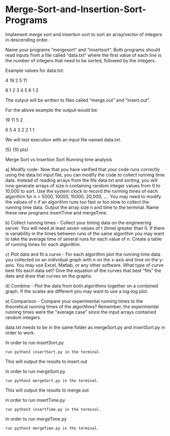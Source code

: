 # Merge-Sort-and-Insertion-Sort-Programs

Implement merge sort and insertion sort to sort an array/vector of integers in descending order. 

Name your programs “mergesort” and “insertsort”. Both programs should read inputs from a file 
called “data.txt” where the first value of each line is the number of integers that need to be sorted, 
followed by the integers.

Example values for data.txt: 

4 19 2 5 11 

8 1 2 3 4 5 6 1 2 

The output will be written to files called “merge.out” and “insert.out”. 

For the above example the output would be: 

19 11 5 2

6 5 4 3 2 2 1 1

We will test execution with an input file named data.txt.

(5) (10 pts)

Merge Sort vs Insertion Sort Running time analysis 

a) Modify code- Now that you have verified that your code runs correctly using the data.txt 
input file, you can modify the code to collect running time data. Instead of reading arrays from 
the file data.txt and sorting, you will now generate arrays of size n containing random integer 
values from 0 to 10,000 to sort. Use the system clock to record the running times of each algorithm 
for n = 5000, 10000, 15000, 20,000, …. You may need to modify the values of n if an algorithm 
runs too fast or too slow to collect the running time data. Output the array size n and time to the 
terminal. Name these new programs insertTime and mergeTime. 

b) Collect running times - Collect your timing data on the engineering server. You will need 
at least seven values of t (time) greater than 0. If there is variability in the times between runs of 
the same algorithm you may want to take the average time of several runs for each value of n. 
Create a table of running times for each algorithm. 

c) Plot data and fit a curve - For each algorithm plot the running time data you collected on 
an individual graph with n on the x-axis and time on the y-axis. You may use Excel, Matlab, or 
any other software. What type of curve best fits each data set? Give the equation of the curves 
that best “fits” the data and draw that curves on the graphs. 

d) Combine - Plot the data from both algorithms together on a combined graph. If the scales 
are different you may want to use a log-log plot. 

e) Comparison - Compare your experimental running times to the theoretical running times 
of the algorithms? Remember, the experimental running times were the “average case” since the 
input arrays contained random integers.

data.txt needs to be in the same folder as mergeSort.py and insertSort.py in order to work.

In order to run insertSort.py

	run python3 insertSort.py in the terminal.

This will output the results to insert.out

In order to run mergeSort.py	

	run python3 mergeSort.py in the terminal.

This will output the results to merge.out

in order to run insertTime.py

	run python3 insertTime.py in the terminal.

In order to run mergeTime.py	

	run python3 mergeTime.py in the terminal.
